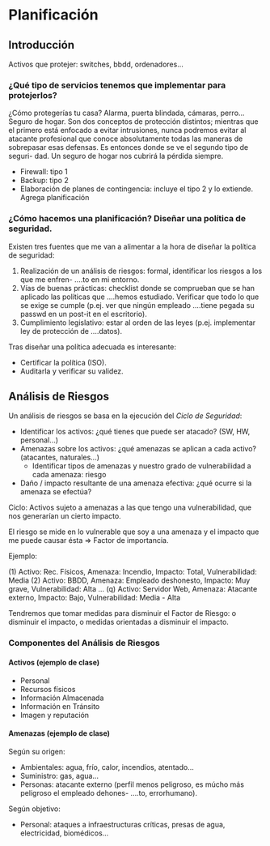 # Planificación

## Introducción

Activos que protejer: switches, bbdd, ordenadores...

### ¿Qué tipo de servicios tenemos que implementar para protejerlos?
  
¿Cómo protegerías tu casa? Alarma, puerta blindada, cámaras, perro... Seguro de hogar.
Son dos conceptos de protección distintos; mientras que el primero está enfocado a evitar
intrusiones, nunca podremos evitar al atacante profesional que conoce absolutamente todas
las maneras de sobrepasar esas defensas. Es entonces donde se ve el segundo tipo de seguri-
dad. Un seguro de hogar nos cubrirá la pérdida siempre.
  
  * Firewall: tipo 1
  * Backup: tipo 2
  * Elaboración de planes de contingencia: incluye el tipo 2 y lo extiende. Agrega planificación

### ¿Cómo hacemos una planificación? Diseñar una política de seguridad.

  Existen tres fuentes que me van a alimentar a la hora de diseñar la política de seguridad:

  1. Realización de un análisis de riesgos: formal, identificar los riesgos a los que me enfren-
  ....to en mi entorno.
  2. Vías de buenas prácticas: checklist donde se comprueban que se han aplicado las políticas que 
  ....hemos estudiado. Verificar que todo lo que se exige se cumple (p.ej. ver que ningún empleado 
  ....tiene pegada su passwd en un post-it en el escritorio).
  3. Cumplimiento legislativo: estar al orden de las leyes (p.ej. implementar ley de protección de 
  ....datos). 

  Tras diseñar una política adecuada es interesante:

  * Certificar la política (ISO).
  * Auditarla y verificar su validez.

## Análisis de Riesgos

Un análisis de riesgos se basa en la ejecución del _Ciclo de Seguridad_:

  * Identificar los activos: ¿qué tienes que puede ser atacado? (SW, HW, personal...)
  * Amenazas sobre los activos: ¿qué amenazas se aplican a cada activo? (atacantes, naturales...)
	- Identificar tipos de amenazas y nuestro grado de vulnerabilidad a cada amenaza: riesgo
  * Daño / impacto resultante de una amenaza efectiva: ¿qué ocurre si la amenaza se efectúa?

Ciclo: Activos sujeto a amenazas a las que tengo una vulnerabilidad, que nos generarían un cierto 
impacto.

El riesgo se mide en lo vulnerable que soy a una amenaza y el impacto que me puede causar ésta => 
Factor de importancia.

Ejemplo:

  (1) Activo: Rec. Físicos, Amenaza: Incendio, Impacto: Total, Vulnerabilidad: Media
  (2) Activo: BBDD, Amenaza: Empleado deshonesto, Impacto: Muy grave, Vulnerabilidad: Alta
  ...
  (q) Activo: Servidor Web, Amenaza: Atacante externo, Impacto: Bajo, Vulnerabilidad: Media - Alta

Tendremos que tomar medidas para disminuir el Factor de Riesgo: o disminuir el impacto, o medidas 
orientadas a disminuir el impacto.

### Componentes del Análisis de Riesgos

#### Activos (ejemplo de clase)
  * Personal
  * Recursos físicos
  * Información Almacenada
  * Información en Tránsito
  * Imagen y reputación

#### Amenazas (ejemplo de clase)

Según su origen:

  * Ambientales: agua, frío, calor, incendios, atentado...
  * Suministro: gas, agua...
  * Personas: atacante externo (perfil menos peligroso, es múcho más peligroso el empleado dehones-
  ....to, errorhumano).

Según objetivo:

  * Personal: ataques a infraestructuras críticas, presas de agua, electricidad, biomédicos...
  